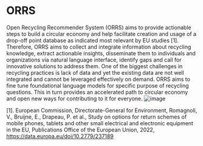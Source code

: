 # ORRS
Open Recycling Recommender System (ORRS) aims to provide actionable steps to build a circular economy and help facilitate creation and usage of a drop-off point database as indicated most relevant by EU studies [1].  Therefore, ORRS aims to collect and integrate information about recycling knowledge, extract actionable insights, disseminate them to individuals and organizations via natural language interface, identify gaps and call for innovative solutions to address them. One of the biggest challenges in recycling practices is lack of data and yet the existing data are not well integrated and cannot be leveraged effectively on demand. ORRS aims to fine tune foundational language models for specific purpose of recycling questions. This in turn provides an accelerated path to circular economy and open new ways for contributing to it for everyone.
![image](https://github.com/soheilade/ORR/assets/1499596/88cf2a1d-3c1f-45dd-aaac-3080e14f656e)


[1]. European Commission, Directorate-General for Environment, Romagnoli, V., Bruijne, E., Drapeau, P. et al., Study on options for return schemes of mobile phones, tablets and other small electrical and electronic equipment in the EU, Publications Office of the European Union, 2022, https://data.europa.eu/doi/10.2779/237189
